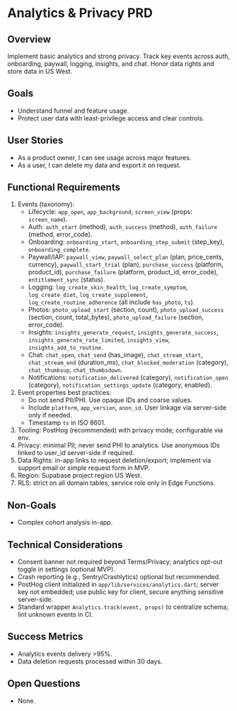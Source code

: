 # Analytics & Privacy PRD

## Overview
Implement basic analytics and strong privacy. Track key events across auth, onboarding, paywall, logging, insights, and chat. Honor data rights and store data in US West.

## Goals
- Understand funnel and feature usage.
- Protect user data with least-privilege access and clear controls.

## User Stories
- As a product owner, I can see usage across major features.
- As a user, I can delete my data and export it on request.

## Functional Requirements
1. Events (taxonomy):
   - Lifecycle: `app_open`, `app_background`, `screen_view` (props: `screen_name`).
   - Auth: `auth_start` (method), `auth_success` (method), `auth_failure` (method, error_code).
   - Onboarding: `onboarding_start`, `onboarding_step_submit` (step_key), `onboarding_complete`.
   - Paywall/IAP: `paywall_view`, `paywall_select_plan` (plan, price_cents, currency), `paywall_start_trial` (plan), `purchase_success` (platform, product_id), `purchase_failure` (platform, product_id, error_code), `entitlement_sync` (status).
   - Logging: `log_create_skin_health`, `log_create_symptom`, `log_create_diet`, `log_create_supplement`, `log_create_routine_adherence` (all include `has_photo`, `ts`).
   - Photos: `photo_upload_start` (section, count), `photo_upload_success` (section, count, total_bytes), `photo_upload_failure` (section, error_code).
   - Insights: `insights_generate_request`, `insights_generate_success`, `insights_generate_rate_limited`, `insights_view`, `insights_add_to_routine`.
   - Chat: `chat_open`, `chat_send` (has_image), `chat_stream_start`, `chat_stream_end` (duration_ms), `chat_blocked_moderation` (category), `chat_thumbsup`, `chat_thumbsdown`.
   - Notifications: `notification_delivered` (category), `notification_open` (category), `notification_settings_update` (category, enabled).
2. Event properties best practices:
   - Do not send PII/PHI. Use opaque IDs and coarse values.
   - Include `platform`, `app_version`, `anon_id`. User linkage via server-side only if needed.
   - Timestamp `ts` in ISO 8601.
2. Tooling: PostHog (recommended) with privacy mode; configurable via env.
3. Privacy: minimal PII; never send PHI to analytics. Use anonymous IDs linked to user_id server-side if required.
4. Data Rights: in-app links to request deletion/export; implement via support email or simple request form in MVP.
5. Region: Supabase project region US West.
6. RLS: strict on all domain tables, service role only in Edge Functions.

## Non-Goals
- Complex cohort analysis in-app.

## Technical Considerations
- Consent banner not required beyond Terms/Privacy; analytics opt-out toggle in settings (optional MVP).
- Crash reporting (e.g., Sentry/Crashlytics) optional but recommended.
 - PostHog client initialized in `app/lib/services/analytics.dart`; server key not embedded; use public key for client, secure anything sensitive server-side.
 - Standard wrapper `Analytics.track(event, props)` to centralize schema; lint unknown events in CI.

## Success Metrics
- Analytics events delivery >95%.
- Data deletion requests processed within 30 days.

## Open Questions
 - None.

